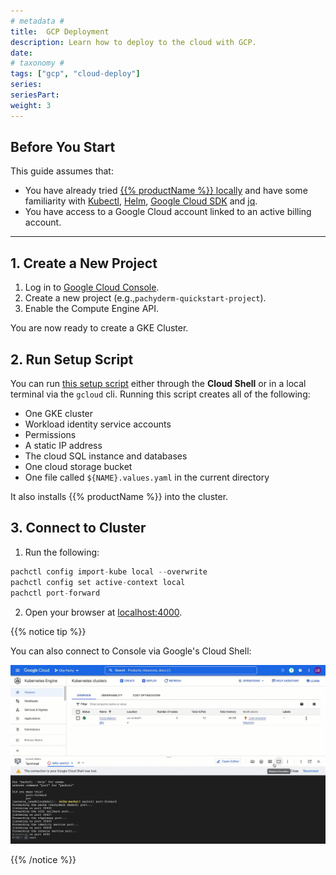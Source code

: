 ```yaml
---
# metadata # 
title:  GCP Deployment
description: Learn how to deploy to the cloud with GCP.
date: 
# taxonomy #
tags: ["gcp", "cloud-deploy"]
series:
seriesPart:
weight: 3
---
```

## Before You Start 

This guide assumes that:
-  You have already tried [{{% productName %}} locally](/{{%release%}}/set-up/local-deploy/) and have some familiarity with [Kubectl](https://kubernetes.io/docs/tasks/tools/), [Helm](https://helm.sh/docs/intro/install/), [Google Cloud SDK](https://cloud.google.com/sdk/) and [jq](https://stedolan.github.io/jq/download/).
- You have access to a Google Cloud account linked to an active billing account.
---

## 1. Create a New Project 

1. Log in to [Google Cloud Console](https://console.cloud.google.com/).
2. Create a new project (e.g.,`pachyderm-quickstart-project`).
3. Enable the Compute Engine API.

You are now ready to create a GKE Cluster.

## 2. Run Setup Script

You can run [this setup script](https://github.com/pachyderm/pachyderm/blob/master/etc/deploy/gcp/gcp-doco-script.sh) either through the **Cloud Shell** or in a local terminal via the `gcloud` cli. Running this script creates all of the following:

- One GKE cluster
- Workload identity service accounts
- Permissions
- A static IP address 
- The cloud SQL instance and databases
- One cloud storage bucket
- One file called `${NAME}.values.yaml` in the current directory

It also installs {{% productName %}} into the cluster.

## 3. Connect to Cluster

1. Run the following:
```s
pachctl config import-kube local --overwrite
pachctl config set active-context local
pachctl port-forward
```
2. Open your browser at [localhost:4000](https://localhost:4000).

{{% notice tip %}}

You can also connect to Console via Google's Cloud Shell: 

![console-in-browser](/images/gcp/console-in-browser.gif)

{{% /notice %}}